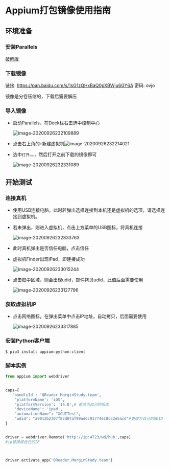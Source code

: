 # Appium打包镜像使用指南

## 环境准备

### 安装Parallels

[破解版](https://www.macwk.com/soft/parallels-desktop)

### 下载镜像

链接: https://pan.baidu.com/s/1sG1zQHxBaQ0pXBWju6GY6A  密码: ovjo

镜像是分卷压缩的，下载后需要解压

### 导入镜像

* 启动Parallels，在Dock栏右击选中控制中心

  ![image-20200926232109889](http://img.hjxie.icu/image-20200926232109889.png)



* 点击右上角的`+`新建虚拟机![image-20200926232214021](/Users/creative/Library/Application%20Support/typora-user-images/image-20200926232214021.png)

* 选中`打开……`，然后打开之前下载的镜像即可

  ![image-20200926232331089](http://img.hjxie.icu/image-20200926232331089.png)

## 开始测试

### 连接真机

* 使用USB连接电脑，此时若弹出选择连接到本机还是虚拟机的选项，请选择连接到虚拟机。

* 若未弹出，则进入虚拟机，点击上方菜单的USB图标，将真机连接

  ![image-20200926232833763](http://img.hjxie.icu/image-20200926232833763.png)

* 此时真机弹出是否信任电脑，点击信任

* 虚拟机Finder出现iPad，即连接成功

  ![image-20200926233015244](http://img.hjxie.icu/image-20200926233015244.png)

* 点击框中区域，则会出现udid，邮件拷贝udid，此值后面需要使用

  ![image-20200926233127796](http://img.hjxie.icu/image-20200926233127796.png)

### 获取虚拟机IP

* 点击网络图标，在弹出菜单中点击IP地址，自动拷贝，后面需要使用

  ![image-20200926233317885](http://img.hjxie.icu/image-20200926233317885.png)

### 安装Python客户端

```shell
$ pip3 install appium-python-client
```

### 脚本实例

```python
from appium import webdriver


caps={
   'bundleId': 'QReader.MarginStudy.team',
    'platformName': 'iOS',
    'platformVersion': '14.0',# 更改为自己的版本
    'deviceName': 'ipad',
    "automationName": "XCUITest",
    "udid": "a9012b2307f82d07af99ad6c91774e18c52e5acd"#更改为自己的UDID
}


driver = webdriver.Remote('http://ip:4723/wd/hub',caps)
#ip替换成自己的IP



driver.activate_app('QReader.MarginStudy.team')
```

